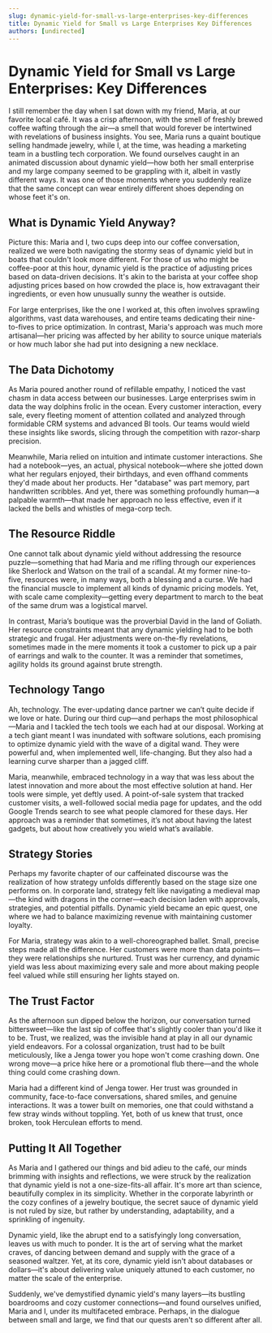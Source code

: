 ```yaml
---
slug: dynamic-yield-for-small-vs-large-enterprises-key-differences
title: Dynamic Yield for Small vs Large Enterprises Key Differences
authors: [undirected]
---
```



# Dynamic Yield for Small vs Large Enterprises: Key Differences

I still remember the day when I sat down with my friend, Maria, at our favorite local café. It was a crisp afternoon, with the smell of freshly brewed coffee wafting through the air—a smell that would forever be intertwined with revelations of business insights. You see, Maria runs a quaint boutique selling handmade jewelry, while I, at the time, was heading a marketing team in a bustling tech corporation. We found ourselves caught in an animated discussion about dynamic yield—how both her small enterprise and my large company seemed to be grappling with it, albeit in vastly different ways. It was one of those moments where you suddenly realize that the same concept can wear entirely different shoes depending on whose feet it's on.

## What is Dynamic Yield Anyway?

Picture this: Maria and I, two cups deep into our coffee conversation, realized we were both navigating the stormy seas of dynamic yield but in boats that couldn't look more different. For those of us who might be coffee-poor at this hour, dynamic yield is the practice of adjusting prices based on data-driven decisions. It's akin to the barista at your coffee shop adjusting prices based on how crowded the place is, how extravagant their ingredients, or even how unusually sunny the weather is outside.

For large enterprises, like the one I worked at, this often involves sprawling algorithms, vast data warehouses, and entire teams dedicating their nine-to-fives to price optimization. In contrast, Maria's approach was much more artisanal—her pricing was affected by her ability to source unique materials or how much labor she had put into designing a new necklace.

## The Data Dichotomy

As Maria poured another round of refillable empathy, I noticed the vast chasm in data access between our businesses. Large enterprises swim in data the way dolphins frolic in the ocean. Every customer interaction, every sale, every fleeting moment of attention collated and analyzed through formidable CRM systems and advanced BI tools. Our teams would wield these insights like swords, slicing through the competition with razor-sharp precision.

Meanwhile, Maria relied on intuition and intimate customer interactions. She had a notebook—yes, an actual, physical notebook—where she jotted down what her regulars enjoyed, their birthdays, and even offhand comments they'd made about her products. Her "database" was part memory, part handwritten scribbles. And yet, there was something profoundly human—a palpable warmth—that made her approach no less effective, even if it lacked the bells and whistles of mega-corp tech.

## The Resource Riddle

One cannot talk about dynamic yield without addressing the resource puzzle—something that had Maria and me rifling through our experiences like Sherlock and Watson on the trail of a scandal. At my former nine-to-five, resources were, in many ways, both a blessing and a curse. We had the financial muscle to implement all kinds of dynamic pricing models. Yet, with scale came complexity—getting every department to march to the beat of the same drum was a logistical marvel.

In contrast, Maria’s boutique was the proverbial David in the land of Goliath. Her resource constraints meant that any dynamic yielding had to be both strategic and frugal. Her adjustments were on-the-fly revelations, sometimes made in the mere moments it took a customer to pick up a pair of earrings and walk to the counter. It was a reminder that sometimes, agility holds its ground against brute strength.

## Technology Tango

Ah, technology. The ever-updating dance partner we can’t quite decide if we love or hate. During our third cup—and perhaps the most philosophical—Maria and I tackled the tech tools we each had at our disposal. Working at a tech giant meant I was inundated with software solutions, each promising to optimize dynamic yield with the wave of a digital wand. They were powerful and, when implemented well, life-changing. But they also had a learning curve sharper than a jagged cliff.

Maria, meanwhile, embraced technology in a way that was less about the latest innovation and more about the most effective solution at hand. Her tools were simple, yet deftly used. A point-of-sale system that tracked customer visits, a well-followed social media page for updates, and the odd Google Trends search to see what people clamored for these days. Her approach was a reminder that sometimes, it’s not about having the latest gadgets, but about how creatively you wield what’s available.

## Strategy Stories

Perhaps my favorite chapter of our caffeinated discourse was the realization of how strategy unfolds differently based on the stage size one performs on. In corporate land, strategy felt like navigating a medieval map—the kind with dragons in the corner—each decision laden with approvals, strategies, and potential pitfalls. Dynamic yield became an epic quest, one where we had to balance maximizing revenue with maintaining customer loyalty.

For Maria, strategy was akin to a well-choreographed ballet. Small, precise steps made all the difference. Her customers were more than data points—they were relationships she nurtured. Trust was her currency, and dynamic yield was less about maximizing every sale and more about making people feel valued while still ensuring her lights stayed on.

## The Trust Factor

As the afternoon sun dipped below the horizon, our conversation turned bittersweet—like the last sip of coffee that's slightly cooler than you'd like it to be. Trust, we realized, was the invisible hand at play in all our dynamic yield endeavors. For a colossal organization, trust had to be built meticulously, like a Jenga tower you hope won't come crashing down. One wrong move—a price hike here or a promotional flub there—and the whole thing could come crashing down.

Maria had a different kind of Jenga tower. Her trust was grounded in community, face-to-face conversations, shared smiles, and genuine interactions. It was a tower built on memories, one that could withstand a few stray winds without toppling. Yet, both of us knew that trust, once broken, took Herculean efforts to mend.

## Putting It All Together

As Maria and I gathered our things and bid adieu to the café, our minds brimming with insights and reflections, we were struck by the realization that dynamic yield is not a one-size-fits-all affair. It's more art than science, beautifully complex in its simplicity. Whether in the corporate labyrinth or the cozy confines of a jewelry boutique, the secret sauce of dynamic yield is not ruled by size, but rather by understanding, adaptability, and a sprinkling of ingenuity.

Dynamic yield, like the abrupt end to a satisfyingly long conversation, leaves us with much to ponder. It is the art of serving what the market craves, of dancing between demand and supply with the grace of a seasoned waltzer. Yet, at its core, dynamic yield isn't about databases or dollars—it's about delivering value uniquely attuned to each customer, no matter the scale of the enterprise.

Suddenly, we've demystified dynamic yield's many layers—its bustling boardrooms and cozy customer connections—and found ourselves unified, Maria and I, under its multifaceted embrace. Perhaps, in the dialogue between small and large, we find that our quests aren't so different after all.